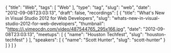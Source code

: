 {
  "title": "Web",
  "tags": [
    "Web"
  ],
  "type": "tag",
  "slug": "web",
  "date": "2012-09-08T23:03:13",
  "draft": false,
  "recordings": [
    {
      "title": "What's New in Visual Studio 2012 for Web Developers",
      "slug": "whats-new-in-visual-studio-2012-for-web-developers",
      "thumbnail": "https://i.vimeocdn.com/video/487544765_295x166.jpg",
      "date": "2012-09-08T23:03:13",
      "meetups": [
        {
          "name": "Houston Techfest",
          "slug": "houston-techfest"
        }
      ],
      "speakers": [
        {
          "name": "Scott Hunter",
          "slug": "scott-hunter"
        }
      ]
    }
  ]
}
